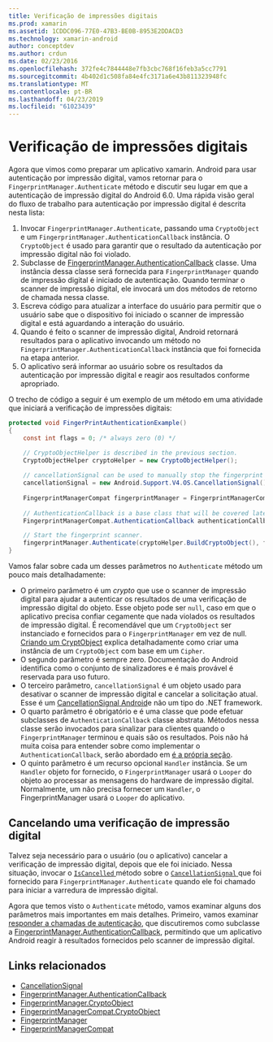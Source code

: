 ```yaml
---
title: Verificação de impressões digitais
ms.prod: xamarin
ms.assetid: 1CDDC096-77E0-47B3-BE0B-8953E2DDACD3
ms.technology: xamarin-android
author: conceptdev
ms.author: crdun
ms.date: 02/23/2016
ms.openlocfilehash: 372fe4c7844448e7fb3cbc768f16feb3a5cc7791
ms.sourcegitcommit: 4b402d1c508fa84e4fc3171a6e43b811323948fc
ms.translationtype: MT
ms.contentlocale: pt-BR
ms.lasthandoff: 04/23/2019
ms.locfileid: "61023439"
---
```

# <a name="scanning-for-fingerprints"></a>Verificação de impressões digitais

Agora que vimos como preparar um aplicativo xamarin. Android para usar autenticação por impressão digital, vamos retornar para o `FingerprintManager.Authenticate` método e discutir seu lugar em que a autenticação de impressão digital do Android 6.0. Uma rápida visão geral do fluxo de trabalho para autenticação por impressão digital é descrita nesta lista:

1. Invocar `FingerprintManager.Authenticate`, passando uma `CryptoObject` e um `FingerprintManager.AuthenticationCallback` instância. O `CryptoObject` é usado para garantir que o resultado da autenticação por impressão digital não foi violado. 
2. Subclasse de [FingerprintManager.AuthenticationCallback](https://developer.android.com/reference/android/hardware/fingerprint/FingerprintManager.AuthenticationCallback.html) classe. Uma instância dessa classe será fornecida para `FingerprintManager` quando de impressão digital é iniciado de autenticação. Quando terminar o scanner de impressão digital, ele invocará um dos métodos de retorno de chamada nessa classe.
3. Escreva código para atualizar a interface do usuário para permitir que o usuário sabe que o dispositivo foi iniciado o scanner de impressão digital e está aguardando a interação do usuário. 
4. Quando é feito o scanner de impressão digital, Android retornará resultados para o aplicativo invocando um método no `FingerprintManager.AuthenticationCallback` instância que foi fornecida na etapa anterior.
5. O aplicativo será informar ao usuário sobre os resultados da autenticação por impressão digital e reagir aos resultados conforme apropriado. 

O trecho de código a seguir é um exemplo de um método em uma atividade que iniciará a verificação de impressões digitais:

```csharp
protected void FingerPrintAuthenticationExample()
{
    const int flags = 0; /* always zero (0) */

    // CryptoObjectHelper is described in the previous section.
    CryptoObjectHelper cryptoHelper = new CryptoObjectHelper();    
    
    // cancellationSignal can be used to manually stop the fingerprint scanner. 
    cancellationSignal = new Android.Support.V4.OS.CancellationSignal();
    
    FingerprintManagerCompat fingerprintManager = FingerprintManagerCompat.From(this);
    
    // AuthenticationCallback is a base class that will be covered later on in this guide.
    FingerprintManagerCompat.AuthenticationCallback authenticationCallback = new MyAuthCallbackSample(this);

    // Start the fingerprint scanner.
    fingerprintManager.Authenticate(cryptoHelper.BuildCryptoObject(), flags, cancellationSignal, authenticationCallback, null);
}
```

Vamos falar sobre cada um desses parâmetros no `Authenticate` método um pouco mais detalhadamente:

* O primeiro parâmetro é um _crypto_ que use o scanner de impressão digital para ajudar a autenticar os resultados de uma verificação de impressão digital do objeto. Esse objeto pode ser `null`, caso em que o aplicativo precisa confiar cegamente que nada violados os resultados de impressão digital. É recomendável que um `CryptoObject` ser instanciado e fornecidos para o `FingerprintManager` em vez de null. [Criando um CryptObject](~/android/platform/fingerprint-authentication/creating-a-cryptoobject.md) explica detalhadamente como criar uma instância de um `CryptoObject` com base em um `Cipher`.
* O segundo parâmetro é sempre zero. Documentação do Android identifica como o conjunto de sinalizadores e é mais provável é reservada para uso futuro. 
* O terceiro parâmetro, `cancellationSignal` é um objeto usado para desativar o scanner de impressão digital e cancelar a solicitação atual. Esse é um [CancellationSignal Android](https://developer.android.com/reference/android/os/CancellationSignal.html)e não um tipo do .NET framework.
* O quarto parâmetro é obrigatório e é uma classe que pode efetuar subclasses de `AuthenticationCallback` classe abstrata. Métodos nessa classe serão invocados para sinalizar para clientes quando o `FingerprintManager` terminou e quais são os resultados. Pois não há muita coisa para entender sobre como implementar o `AuthenticationCallback`, serão abordado em [é a própria seção](~/android/platform/fingerprint-authentication/fingerprint-authentication-callbacks.md).
* O quinto parâmetro é um recurso opcional `Handler` instância. Se um `Handler` objeto for fornecido, o `FingerprintManager` usará o `Looper` do objeto ao processar as mensagens do hardware de impressão digital. Normalmente, um não precisa fornecer um `Handler`, o FingerprintManager usará o `Looper` do aplicativo.

## <a name="cancelling-a-fingerprint-scan"></a>Cancelando uma verificação de impressão digital

Talvez seja necessário para o usuário (ou o aplicativo) cancelar a verificação de impressão digital, depois que ele foi iniciado. Nessa situação, invocar o [ `IsCancelled` ](https://developer.android.com/reference/android/os/CancellationSignal.html#isCanceled()) método sobre o [ `CancellationSignal` ](https://developer.android.com/reference/android/os/CancellationSignal.html) que foi fornecido para `FingerprintManager.Authenticate` quando ele foi chamado para iniciar a varredura de impressão digital.

Agora que temos visto o `Authenticate` método, vamos examinar alguns dos parâmetros mais importantes em mais detalhes. Primeiro, vamos examinar [responder a chamadas de autenticação](~/android/platform/fingerprint-authentication/fingerprint-authentication-callbacks.md), que discutiremos como subclasse a [FingerprintManager.AuthenticationCallback](https://developer.android.com/reference/android/hardware/fingerprint/FingerprintManager.AuthenticationCallback.html), permitindo que um aplicativo Android reagir à resultados fornecidos pelo scanner de impressão digital.




## <a name="related-links"></a>Links relacionados

- [CancellationSignal](https://developer.android.com/reference/android/os/CancellationSignal.html)
- [FingerprintManager.AuthenticationCallback](https://developer.android.com/reference/android/hardware/fingerprint/FingerprintManager.AuthenticationCallback.html)
- [FingerprintManager.CryptoObject](https://developer.android.com/reference/android/hardware/fingerprint/FingerprintManager.CryptoObject.html)
- [FingerprintManagerCompat.CryptoObject](https://developer.android.com/reference/android/support/v4/hardware/fingerprint/FingerprintManagerCompat.CryptoObject.html)
- [FingerprintManager](https://developer.android.com/reference/android/hardware/fingerprint/FingerprintManager.html)
- [FingerprintManagerCompat](https://developer.android.com/reference/android/support/v4/hardware/fingerprint/FingerprintManagerCompat.html)
